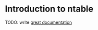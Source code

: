 # Introduction to ntable

TODO: write [great documentation](http://jacobian.org/writing/great-documentation/what-to-write/)
